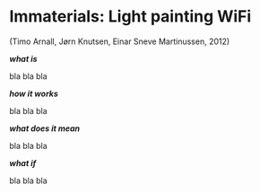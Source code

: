 # Immaterials: Light painting WiFi 
(Timo Arnall, Jørn Knutsen, Einar Sneve Martinussen, 2012)

***what is***

bla bla bla

***how it works***

bla bla bla

***what does it mean***

bla bla bla

***what if***

bla bla bla
